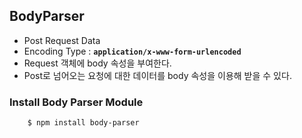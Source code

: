 ## BodyParser
 - Post Request Data
 - Encoding Type : **`application/x-www-form-urlencoded`**
 - Request 객체에 body 속성을 부여한다.
 - Post로 넘어오는 요청에 대한 데이터를 body 속성을 이용해 받을 수 있다.
### Install Body Parser Module
```shell
    $ npm install body-parser
```


